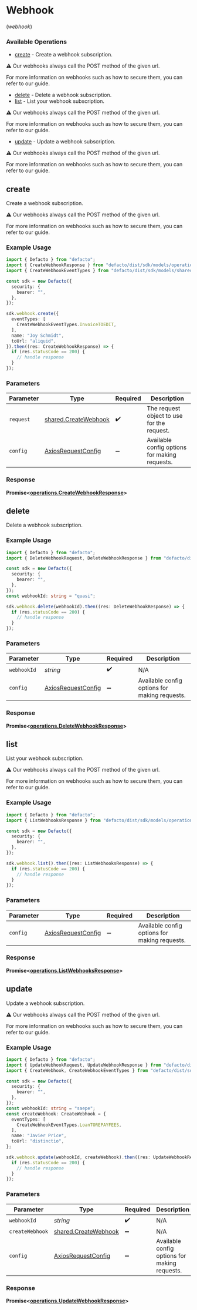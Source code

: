 # Webhook
(*webhook*)

### Available Operations

* [create](#create) - 
Create a webhook subscription.

⚠️ Our webhooks always call the POST method of the given url.

For more information on webhooks such as how to secure them, you can refer to our guide.


* [delete](#delete) - Delete a webhook subscription.
* [list](#list) - 
List your webhook subscription.

⚠️ Our webhooks always call the POST method of the given url.

For more information on webhooks such as how to secure them, you can refer to our guide.


* [update](#update) - 
Update a webhook subscription.

⚠️ Our webhooks always call the POST method of the given url.

For more information on webhooks such as how to secure them, you can refer to our guide.



## create


Create a webhook subscription.

⚠️ Our webhooks always call the POST method of the given url.

For more information on webhooks such as how to secure them, you can refer to our guide.



### Example Usage

```typescript
import { Defacto } from "defacto";
import { CreateWebhookResponse } from "defacto/dist/sdk/models/operations";
import { CreateWebhookEventTypes } from "defacto/dist/sdk/models/shared";

const sdk = new Defacto({
  security: {
    bearer: "",
  },
});

sdk.webhook.create({
  eventTypes: [
    CreateWebhookEventTypes.InvoiceTOEDIT,
  ],
  name: "Joy Schmidt",
  toUrl: "aliquid",
}).then((res: CreateWebhookResponse) => {
  if (res.statusCode == 200) {
    // handle response
  }
});
```

### Parameters

| Parameter                                                    | Type                                                         | Required                                                     | Description                                                  |
| ------------------------------------------------------------ | ------------------------------------------------------------ | ------------------------------------------------------------ | ------------------------------------------------------------ |
| `request`                                                    | [shared.CreateWebhook](../../models/shared/createwebhook.md) | :heavy_check_mark:                                           | The request object to use for the request.                   |
| `config`                                                     | [AxiosRequestConfig](https://axios-http.com/docs/req_config) | :heavy_minus_sign:                                           | Available config options for making requests.                |


### Response

**Promise<[operations.CreateWebhookResponse](../../models/operations/createwebhookresponse.md)>**


## delete

Delete a webhook subscription.

### Example Usage

```typescript
import { Defacto } from "defacto";
import { DeleteWebhookRequest, DeleteWebhookResponse } from "defacto/dist/sdk/models/operations";

const sdk = new Defacto({
  security: {
    bearer: "",
  },
});
const webhookId: string = "quasi";

sdk.webhook.delete(webhookId).then((res: DeleteWebhookResponse) => {
  if (res.statusCode == 200) {
    // handle response
  }
});
```

### Parameters

| Parameter                                                    | Type                                                         | Required                                                     | Description                                                  |
| ------------------------------------------------------------ | ------------------------------------------------------------ | ------------------------------------------------------------ | ------------------------------------------------------------ |
| `webhookId`                                                  | *string*                                                     | :heavy_check_mark:                                           | N/A                                                          |
| `config`                                                     | [AxiosRequestConfig](https://axios-http.com/docs/req_config) | :heavy_minus_sign:                                           | Available config options for making requests.                |


### Response

**Promise<[operations.DeleteWebhookResponse](../../models/operations/deletewebhookresponse.md)>**


## list


List your webhook subscription.

⚠️ Our webhooks always call the POST method of the given url.

For more information on webhooks such as how to secure them, you can refer to our guide.



### Example Usage

```typescript
import { Defacto } from "defacto";
import { ListWebhooksResponse } from "defacto/dist/sdk/models/operations";

const sdk = new Defacto({
  security: {
    bearer: "",
  },
});

sdk.webhook.list().then((res: ListWebhooksResponse) => {
  if (res.statusCode == 200) {
    // handle response
  }
});
```

### Parameters

| Parameter                                                    | Type                                                         | Required                                                     | Description                                                  |
| ------------------------------------------------------------ | ------------------------------------------------------------ | ------------------------------------------------------------ | ------------------------------------------------------------ |
| `config`                                                     | [AxiosRequestConfig](https://axios-http.com/docs/req_config) | :heavy_minus_sign:                                           | Available config options for making requests.                |


### Response

**Promise<[operations.ListWebhooksResponse](../../models/operations/listwebhooksresponse.md)>**


## update


Update a webhook subscription.

⚠️ Our webhooks always call the POST method of the given url.

For more information on webhooks such as how to secure them, you can refer to our guide.



### Example Usage

```typescript
import { Defacto } from "defacto";
import { UpdateWebhookRequest, UpdateWebhookResponse } from "defacto/dist/sdk/models/operations";
import { CreateWebhook, CreateWebhookEventTypes } from "defacto/dist/sdk/models/shared";

const sdk = new Defacto({
  security: {
    bearer: "",
  },
});
const webhookId: string = "saepe";
const createWebhook: CreateWebhook = {
  eventTypes: [
    CreateWebhookEventTypes.LoanTOREPAYFEES,
  ],
  name: "Javier Price",
  toUrl: "distinctio",
};

sdk.webhook.update(webhookId, createWebhook).then((res: UpdateWebhookResponse) => {
  if (res.statusCode == 200) {
    // handle response
  }
});
```

### Parameters

| Parameter                                                    | Type                                                         | Required                                                     | Description                                                  |
| ------------------------------------------------------------ | ------------------------------------------------------------ | ------------------------------------------------------------ | ------------------------------------------------------------ |
| `webhookId`                                                  | *string*                                                     | :heavy_check_mark:                                           | N/A                                                          |
| `createWebhook`                                              | [shared.CreateWebhook](../../models/shared/createwebhook.md) | :heavy_minus_sign:                                           | N/A                                                          |
| `config`                                                     | [AxiosRequestConfig](https://axios-http.com/docs/req_config) | :heavy_minus_sign:                                           | Available config options for making requests.                |


### Response

**Promise<[operations.UpdateWebhookResponse](../../models/operations/updatewebhookresponse.md)>**


